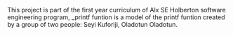 This project is part of the first year curriculum of Alx SE Holberton software engineering program, _printf funtion is a model of the printf funtion created by a group of two people: Seyi Kuforiji, Oladotun Oladotun.
